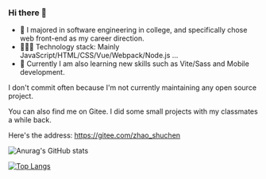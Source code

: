 ### Hi there 👋

- 🤗 I majored in software engineering in college, and specifically chose web front-end as my career direction.
- 👩🏻‍💻 Technology stack: Mainly JavaScript/HTML/CSS/Vue/Webpack/Node.js ...
- 👀 Currently I am also learning new skills such as Vite/Sass and Mobile development.

I don't commit often because I'm not currently maintaining any open source project. 

You can also find me on Gitee. I did some small projects with my classmates a while back. 

Here's the address: https://gitee.com/zhao_shuchen

![Anurag's GitHub stats](https://github-readme-stats.vercel.app/api?username=shuchenzhao&show_icons=true&theme=radical)

[![Top Langs](https://github-readme-stats.vercel.app/api/top-langs/?username=shuchenzhao&layout=compact&theme=radical)](https://github.com/anuraghazra/github-readme-stats)
